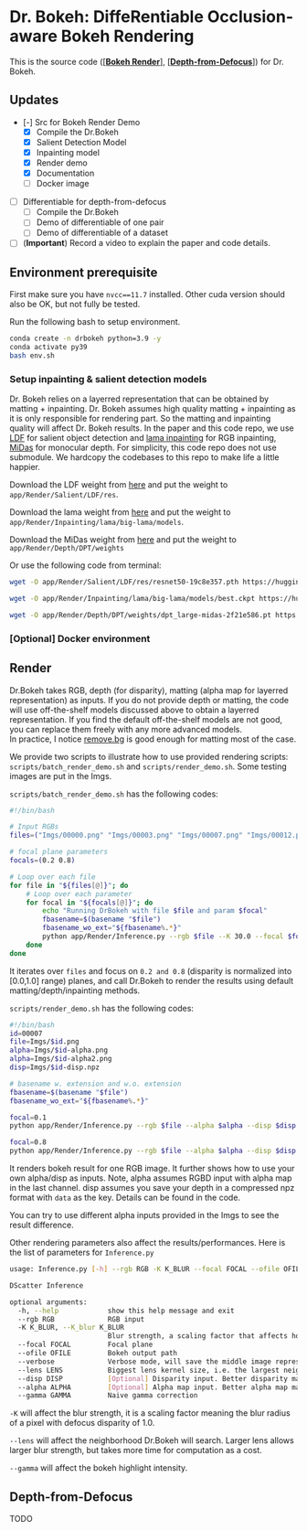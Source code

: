 # Dr. Bokeh: DiffeRentiable Occlusion-aware Bokeh Rendering

This is the source code ([[**Bokeh Render**](#render)], [[**Depth-from-Defocus**](#depth-from-defocus)]) for Dr. Bokeh.

## Updates
-  [-] Src for Bokeh Render Demo   
	- [x] Compile the Dr.Bokeh
	- [x] Salient Detection Model  
	- [x] Inpainting model   
	- [x] Render demo 
	- [x] Documentation 
	- [ ] Docker image

-  [ ] Differentiable for depth-from-defocus   
	- [ ] Compile the Dr.Bokeh
	- [ ] Demo of differentiable of one pair 
	- [ ] Demo of differentiable of a dataset

- [ ] (**Important**) Record a video to explain the paper and code details. 

## Environment prerequisite 
First make sure you have ``nvcc==11.7`` installed. Other cuda version should also be OK, but not fully be tested.

Run the following bash to setup environment.

```bash
conda create -n drbokeh python=3.9 -y
conda activate py39
bash env.sh
```

### Setup inpainting & salient detection models
Dr. Bokeh relies on a layerred representation that can be obtained by matting + inpainting. 
Dr. Bokeh assumes high quality matting + inpainting as it is only responsible for rendering part.
So the matting and inpainting quality will affect Dr. Bokeh results.
In the paper and this code repo, we use [LDF](https://github.com/weijun88/LDF) for salient object detection and [lama inpainting](https://github.com/advimman/lama) for RGB inpainting, [MiDas](https://github.com/isl-org/MiDaS) for monocular depth.
For simplicity, this code repo does not use submodule. 
We hardcopy the codebases to this repo to make life a little happier.

Download the LDF weight from [here](https://huggingface.co/ysheng/DrBokeh/resolve/main/resnet50-19c8e357.pth?download=true) and put the weight to ``app/Render/Salient/LDF/res``.

Download the lama weight from [here](https://huggingface.co/ysheng/DrBokeh/resolve/main/best.ckpt?download=true) and put the weight to ``app/Render/Inpainting/lama/big-lama/models``.

Download the MiDas weight from [here](https://huggingface.co/ysheng/DrBokeh/resolve/main/dpt_large-midas-2f21e586.pt?download=true) and put the weight to ``app/Render/Depth/DPT/weights``

Or use the following code from terminal: 
```bash
wget -O app/Render/Salient/LDF/res/resnet50-19c8e357.pth https://huggingface.co/ysheng/DrBokeh/resolve/main/resnet50-19c8e357.pth?download=true

wget -O app/Render/Inpainting/lama/big-lama/models/best.ckpt https://huggingface.co/ysheng/DrBokeh/resolve/main/best.ckpt?download=true

wget -O app/Render/Depth/DPT/weights/dpt_large-midas-2f21e586.pt https://huggingface.co/ysheng/DrBokeh/resolve/main/dpt_large-midas-2f21e586.pt?download=true

```

### [Optional] Docker environment


## Render
Dr.Bokeh takes RGB, depth (for disparity), matting (alpha map for layerred representation) as inputs. 
If you do not provide depth or matting, the code will use off-the-shelf models discussed above to obtain a layerred representation. If you find the default off-the-shelf models are not good, you can replace them freely with any more advanced models.  
In practice, I notice [remove.bg](https://remove.bg) is good enough for matting most of the case.

We provide two scripts to illustrate how to use provided rendering scripts: ``scripts/batch_render_demo.sh`` and ``scripts/render_demo.sh``. Some testing images are put in the Imgs. 

``scripts/batch_render_demo.sh`` has the following codes: 
```bash
#!/bin/bash

# Input RGBs
files=("Imgs/00000.png" "Imgs/00003.png" "Imgs/00007.png" "Imgs/00012.png" "Imgs/00017.png" "Imgs/00019.png" "Imgs/00022.png")

# focal plane parameters 
focals=(0.2 0.8)

# Loop over each file
for file in "${files[@]}"; do
    # Loop over each parameter
    for focal in "${focals[@]}"; do
        echo "Running DrBokeh with file $file and param $focal"
		fbasename=$(basename "$file")
		fbasename_wo_ext="${fbasename%.*}"
		python app/Render/Inference.py --rgb $file --K 30.0 --focal $focal --ofile outputs/$fbasename_wo_ext-focal-$focal.png --lens 71 --gamma 2.2 
    done
done
```
It iterates over `files` and focus on ``0.2 and 0.8`` (disparity is normalized into [0.0,1.0] range) planes, and call Dr.Bokeh to render the results using default matting/depth/inpainting methods.

``scripts/render_demo.sh`` has the following codes: 
```bash
#!/bin/bash
id=00007
file=Imgs/$id.png
alpha=Imgs/$id-alpha.png
alpha=Imgs/$id-alpha2.png
disp=Imgs/$id-disp.npz

# basename w. extension and w.o. extension
fbasename=$(basename "$file")
fbasename_wo_ext="${fbasename%.*}"

focal=0.1
python app/Render/Inference.py --rgb $file --alpha $alpha --disp $disp --K 30.0 --focal $focal --ofile outputs/$fbasename_wo_ext-focal-$focal.png --verbose --lens 71 --gamma 2.2

focal=0.8
python app/Render/Inference.py --rgb $file --alpha $alpha --disp $disp --K 30.0 --focal $focal --ofile outputs/$fbasename_wo_ext-focal-$focal.png --verbose --lens 71 --gamma 2.2
```

It renders bokeh result for one RGB image. It further shows how to use your own alpha/disp as inputs. Note, alpha assumes RGBD input with alpha map in the last channel. disp assumes you save your depth in a compressed npz format with `data` as the key. Details can be found in the code.

You can try to use different alpha inputs provided in the Imgs to see the result difference. 


Other rendering parameters also affect the results/performances. Here is the list of parameters for ``Inference.py``

```bash
usage: Inference.py [-h] --rgb RGB -K K_BLUR --focal FOCAL --ofile OFILE [--verbose] [--lens LENS] [--disp DISP] [--alpha ALPHA] [--gamma GAMMA]

DScatter Inference

optional arguments:
  -h, --help            show this help message and exit
  --rgb RGB             RGB input
  -K K_BLUR, --K_blur K_BLUR
                        Blur strength, a scaling factor that affects how large the bokeh shape would be
  --focal FOCAL         Focal plane
  --ofile OFILE         Bokeh output path
  --verbose             Verbose mode, will save the middle image representation for debug
  --lens LENS           Biggest lens kernel size, i.e. the largest neighborhood region
  --disp DISP           [Optional] Disparity input. Better disparity map makes results better. If not given, we use DPT to predict the depth.
  --alpha ALPHA         [Optional] Alpha map input. Better alpha map makes results better. If not given, we use LDF to segment the salient object.
  --gamma GAMMA         Naive gamma correction
```
``-K`` will affect the blur strength, it is a scaling factor meaning the blur radius of a pixel with defocus disparity of 1.0. 

``--lens`` will affect the neighborhood Dr.Bokeh will search. Larger lens allows larger blur strength, but takes more time for computation as a cost. 

``--gamma`` will affect the bokeh highlight intensity.  



## Depth-from-Defocus
TODO 